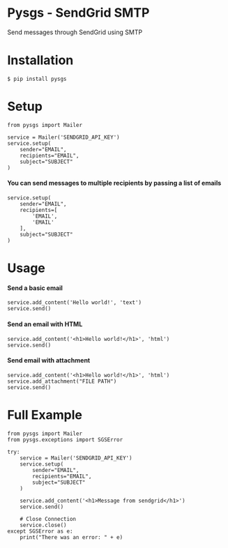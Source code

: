 # Pysgs - SendGrid SMTP
Send messages through SendGrid using SMTP

Installation
============
    $ pip install pysgs

Setup
=====
    from pysgs import Mailer
    
    service = Mailer('SENDGRID_API_KEY')
    service.setup(
        sender="EMAIL",
        recipients="EMAIL",
        subject="SUBJECT"
    )
#### You can send messages to multiple recipients by passing a list of emails
    service.setup(
        sender="EMAIL",
        recipients=[
            'EMAIL',
            'EMAIL'
        ],
        subject="SUBJECT"
    )
    
Usage
=====
#### Send a basic email
    service.add_content('Hello world!', 'text')
    service.send()
    
#### Send an email with HTML
    service.add_content('<h1>Hello world!</h1>', 'html')
    service.send()
    
#### Send email with attachment
    service.add_content('<h1>Hello world!</h1>', 'html')
    service.add_attachment("FILE PATH")
    service.send()
    
# Full Example
    from pysgs import Mailer
    from pysgs.exceptions import SGSError

    try:
        service = Mailer('SENDGRID_API_KEY')
        service.setup(
            sender="EMAIL",
            recipients="EMAIL",
            subject="SUBJECT"
        )

        service.add_content('<h1>Message from sendgrid</h1>')
        service.send()

        # Close Connection
        service.close()
    except SGSError as e:
        print("There was an error: " + e)
